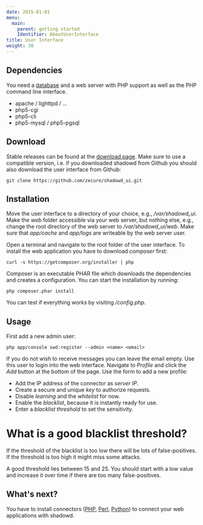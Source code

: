 ```yaml
---
date: 2015-01-01
menu:
  main:
    parent: getting started
    Identifier: AboutUserInterface
title: User Interface
weight: 30
---
```


## Dependencies

You need a [database](/overview/shadowd#database) and a web server with PHP support as well as the PHP command line interface.

 * apache / lighttpd / ...
 * php5-cgi
 * php5-cli
 * php5-mysql / php5-pgsql

## Download

Stable releases can be found at the [download page](/downloads/archives#user_interface).
Make sure to use a compatible version, i.e. if you downloaded shadowd from Github you should also download the user interface from Github:

    git clone https://github.com/zecure/shadowd_ui.git

## Installation

Move the user interface to a directory of your choice, e.g., */var/shadowd_ui*.
Make the *web* folder accessible via your web server, but nothing else, e.g., change the root directory of the web server to */var/shadowd_ui/web*.
Make sure that *app/cache* and *app/logs* are writeable by the web server user.

Open a terminal and navigate to the root folder of the user interface.
To install the web application you have to download *composer* first:

    curl -s https://getcomposer.org/installer | php

Composer is an executable PHAR file which downloads the dependencies and creates a configuration.
You can start the installation by running:

    php composer.phar install

You can test if everything works by visiting */config.php*.

## Usage

First add a new admin user:

    php app/console swd:register --admin <name> <email>

If you do not wish to receive messages you can leave the email empty.
Use this user to login into the web interface.
Navigate to *Profile* and click the *Add* button at the bottom of the page.
Use the form to add a new profile:

 * Add the IP address of the connector as *server IP*.
 * Create a secure and unique *key* to authorize requests.
 * Disable *learning* and the *whitelist* for now.
 * Enable the *blacklist*, because it is instantly ready for use.
 * Enter a *blacklist threshold* to set the sensitivity.

<div class="note info">
<h1>What is a good blacklist threshold?</h1>
<p>If the threshold of the blacklist is too low there will be lots of false-positives.
If the threshold is too high it might miss some attacks.</p>
<p>A good threshold lies between 15 and 25.
You should start with a low value and increase it over time if there are too many false-positives.</p>
</div>

## What's next?

You have to install connectors ([PHP](/overview/php_connector), [Perl](/overview/perl_connector), [Python](/overview/python_connector)) to connect your web applications with shadowd.
